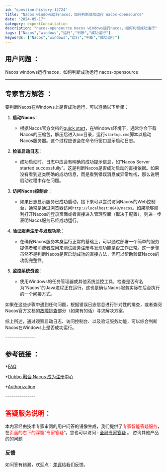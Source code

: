 ```yaml
---
id: "question-history-12724"
title: "Nacos windows运行nacos，如何判断成功运行 nacos-opensource"
date: "2024-05-17"
category: expertConsultation
description: "nacos-opensource Nacos windows运行nacos，如何判断成功运行"
tags: ["Nacos","windows","运行","判断","成功运行"]
keywords: ["Nacos","windows","运行","判断","成功运行"]
---
```


## 用户问题 ： 
 Nacos windows运行nacos，如何判断成功运行 nacos-opensource 

---------------
## 专家官方解答 ：

要判断Nacos在Windows上是否成功运行，可以遵循以下步骤：

1. **启动Nacos**：
   - 根据Nacos官方文档的[quick start](../../quickstart/quick-start.md)，在Windows环境下，通常你会下载Nacos的压缩包，解压后进入`bin`目录，运行`startup.cmd`脚本以启动Nacos服务器。这个过程应该会在命令行窗口显示启动日志。

2. **检查启动日志**：
   - 成功启动时，日志中应会有明确的成功提示信息，如“Nacos Server started successfully”。这是判断Nacos是否成功启动的直接依据。如果没有看到这类明确的成功信息，而是看到错误消息或异常堆栈，那么说明启动过程中存在问题。

3. **访问Nacos控制台**：
   - 如果日志显示服务已成功启动，接下来可以尝试访问Nacos的Web控制台，通常是通过浏览器访问`http://localhost:8848/nacos`。如果能够顺利打开Nacos的登录页面或者直接进入管理界面（取决于配置），则进一步表明Nacos服务已经成功运行。

4. **验证服务注册与发现功能**：
   - 在确保Nacos服务本身运行正常的基础上，可以通过部署一个简单的服务提供者和消费者应用来测试服务注册与发现功能是否工作正常。这一步骤虽然不是判断Nacos是否启动成功的直接方法，但可以帮助验证Nacos的功能完整性。

5. **监控系统资源**：
   - 使用Windows的任务管理器或其他系统监控工具，检查是否有名为“Nacos”的Java进程正在运行，这也是确认Nacos服务实际在后台执行的一个间接方式。

如果在这些步骤中遇到任何问题，根据错误日志信息进行针对性的排查，或者查阅Nacos官方文档的[故障排查](../admin/troubleshooting.md)部分（如果有的话）寻求解决方案。

综上所述，通过观察启动日志、访问控制台、以及验证服务功能，可以综合判断Nacos在Windows上是否成功运行。


<font color="#949494">---------------</font> 


## 参考链接 ：

*[FAQ](https://nacos.io/docs/latest/guide/user/faq)
 
 *[Dubbo 融合 Nacos 成为注册中心](https://nacos.io/docs/latest/ecology/use-nacos-with-dubbo)
 
 *[Authorization](https://nacos.io/docs/latest/guide/user/auth)


 <font color="#949494">---------------</font> 
 


## <font color="#FF0000">答疑服务说明：</font> 

本内容经由技术专家审阅的用户问答的镜像生成，我们提供了<font color="#FF0000">专家智能答疑服务</font>，在<font color="#FF0000">页面的右下的浮窗”专家答疑“</font>。您也可以访问 : [全局专家答疑](https://opensource.alibaba.com/chatBot) 。 咨询其他产品的的问题

### 反馈
如问答有错漏，欢迎点：[差评](https://ai.nacos.io/user/feedbackByEnhancerGradePOJOID?enhancerGradePOJOId=13866)给我们反馈。
